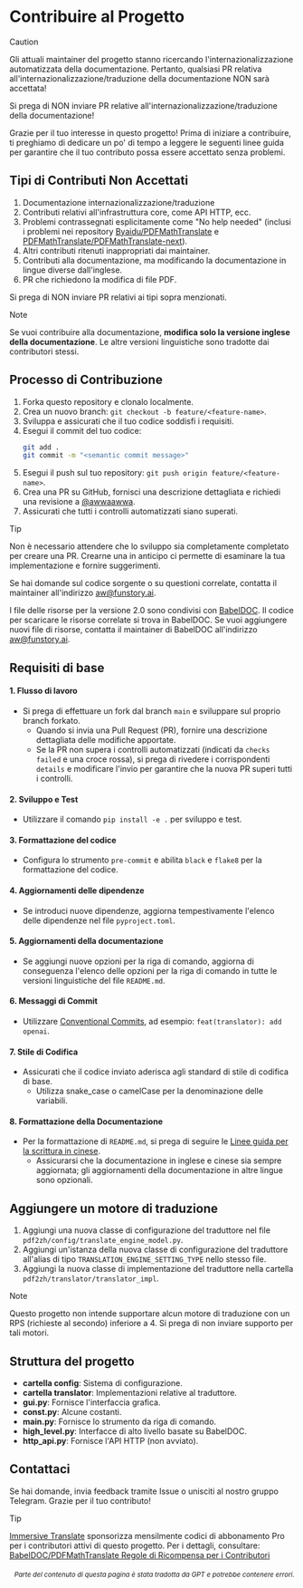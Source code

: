 # Contribuire al Progetto

> [!CAUTION]
>
> Gli attuali maintainer del progetto stanno ricercando l'internazionalizzazione automatizzata della documentazione. Pertanto, qualsiasi PR relativa all'internazionalizzazione/traduzione della documentazione NON sarà accettata!
>
> Si prega di NON inviare PR relative all'internazionalizzazione/traduzione della documentazione!

Grazie per il tuo interesse in questo progetto! Prima di iniziare a contribuire, ti preghiamo di dedicare un po' di tempo a leggere le seguenti linee guida per garantire che il tuo contributo possa essere accettato senza problemi.

## Tipi di Contributi Non Accettati

1. Documentazione internazionalizzazione/traduzione
2. Contributi relativi all'infrastruttura core, come API HTTP, ecc.
3. Problemi contrassegnati esplicitamente come "No help needed" (inclusi i problemi nei repository [Byaidu/PDFMathTranslate](Byaidu/PDFMathTranslate) e [PDFMathTranslate/PDFMathTranslate-next](PDFMathTranslate/PDFMathTranslate-next)).
4. Altri contributi ritenuti inappropriati dai maintainer.
5. Contributi alla documentazione, ma modificando la documentazione in lingue diverse dall'inglese.
6. PR che richiedono la modifica di file PDF.

Si prega di NON inviare PR relativi ai tipi sopra menzionati.

> [!NOTE]
>
> Se vuoi contribuire alla documentazione, **modifica solo la versione inglese della documentazione**. Le altre versioni linguistiche sono tradotte dai contributori stessi.

## Processo di Contribuzione

1. Forka questo repository e clonalo localmente.
2. Crea un nuovo branch: `git checkout -b feature/<feature-name>`.
3. Sviluppa e assicurati che il tuo codice soddisfi i requisiti.
4. Esegui il commit del tuo codice:
   ```bash
   git add .
   git commit -m "<semantic commit message>"
   ```
5. Esegui il push sul tuo repository: `git push origin feature/<feature-name>`.
6. Crea una PR su GitHub, fornisci una descrizione dettagliata e richiedi una revisione a [@awwaawwa](https://github.com/awwaawwa).
7. Assicurati che tutti i controlli automatizzati siano superati.

> [!TIP]
>
> Non è necessario attendere che lo sviluppo sia completamente completato per creare una PR. Crearne una in anticipo ci permette di esaminare la tua implementazione e fornire suggerimenti.
>
> Se hai domande sul codice sorgente o su questioni correlate, contatta il maintainer all'indirizzo aw@funstory.ai.
>
> I file delle risorse per la versione 2.0 sono condivisi con [BabelDOC](https://github.com/funstory-ai/BabelDOC). Il codice per scaricare le risorse correlate si trova in BabelDOC. Se vuoi aggiungere nuovi file di risorse, contatta il maintainer di BabelDOC all'indirizzo aw@funstory.ai.

## Requisiti di base

<h4 id="sop">1. Flusso di lavoro</h4>

- Si prega di effettuare un fork dal branch `main` e sviluppare sul proprio branch forkato.
   - Quando si invia una Pull Request (PR), fornire una descrizione dettagliata delle modifiche apportate.
   - Se la PR non supera i controlli automatizzati (indicati da `checks failed` e una croce rossa), si prega di rivedere i corrispondenti `details` e modificare l'invio per garantire che la nuova PR superi tutti i controlli.


<h4 id="dev&test">2. Sviluppo e Test</h4>

- Utilizzare il comando `pip install -e .` per sviluppo e test.


<h4 id="format">3. Formattazione del codice</h4>

- Configura lo strumento `pre-commit` e abilita `black` e `flake8` per la formattazione del codice.


<h4 id="requpdate">4. Aggiornamenti delle dipendenze</h4>

- Se introduci nuove dipendenze, aggiorna tempestivamente l'elenco delle dipendenze nel file `pyproject.toml`.


<h4 id="docupdate">5. Aggiornamenti della documentazione</h4>

- Se aggiungi nuove opzioni per la riga di comando, aggiorna di conseguenza l'elenco delle opzioni per la riga di comando in tutte le versioni linguistiche del file `README.md`.


<h4 id="commitmsg">6. Messaggi di Commit</h4>

- Utilizzare [Conventional Commits](https://www.conventionalcommits.org/en/v1.0.0/), ad esempio: `feat(translator): add openai`.


<h4 id="codestyle">7. Stile di Codifica</h4>

- Assicurati che il codice inviato aderisca agli standard di stile di codifica di base.
   - Utilizza snake_case o camelCase per la denominazione delle variabili.


<h4 id="doctypo">8. Formattazione della Documentazione</h4>

- Per la formattazione di `README.md`, si prega di seguire le [Linee guida per la scrittura in cinese](https://github.com/sparanoid/chinese-copywriting-guidelines).
   - Assicurarsi che la documentazione in inglese e cinese sia sempre aggiornata; gli aggiornamenti della documentazione in altre lingue sono opzionali.

## Aggiungere un motore di traduzione

1. Aggiungi una nuova classe di configurazione del traduttore nel file `pdf2zh/config/translate_engine_model.py`.
2. Aggiungi un'istanza della nuova classe di configurazione del traduttore all'alias di tipo `TRANSLATION_ENGINE_SETTING_TYPE` nello stesso file.
3. Aggiungi la nuova classe di implementazione del traduttore nella cartella `pdf2zh/translator/translator_impl`.

> [!NOTE]
>
> Questo progetto non intende supportare alcun motore di traduzione con un RPS (richieste al secondo) inferiore a 4. Si prega di non inviare supporto per tali motori.

## Struttura del progetto

- **cartella config**: Sistema di configurazione.
- **cartella translator**: Implementazioni relative al traduttore.
- **gui.py**: Fornisce l'interfaccia grafica.
- **const.py**: Alcune costanti.
- **main.py**: Fornisce lo strumento da riga di comando.
- **high_level.py**: Interfacce di alto livello basate su BabelDOC.
- **http_api.py**: Fornisce l'API HTTP (non avviato).

## Contattaci

Se hai domande, invia feedback tramite Issue o unisciti al nostro gruppo Telegram. Grazie per il tuo contributo!

> [!TIP]
>
> [Immersive Translate](https://immersivetranslate.com) sponsorizza mensilmente codici di abbonamento Pro per i contributori attivi di questo progetto. Per i dettagli, consultare: [BabelDOC/PDFMathTranslate Regole di Ricompensa per i Contributori](https://funstory-ai.github.io/BabelDOC/CONTRIBUTOR_REWARD/)

<div align="right"> 
<h6><small>Parte del contenuto di questa pagina è stata tradotta da GPT e potrebbe contenere errori.</small></h6>
